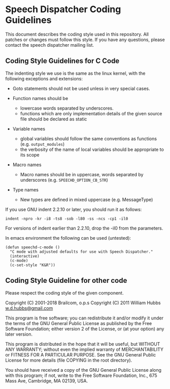 Speech Dispatcher Coding Guidelines
===================================

This document describes the coding style used in this repository. All
patches or changes must follow this style. If you have any questions,
please contact the speech dispatcher mailing list.

Coding Style Guidelines for C Code
----------------------------------

The indenting style we use is the same as the linux kernel, with the following exceptions and extensions:

  * Goto statements should not be used unless in very special cases.

  * Function names should be
    * lowercase words separated by underscores.
    * functions which are only implementation details of the given source file
  should be declared as static

  * Variable names
    * global variables should follow the same conventions as functions (e.g.
    `output_modules`)
    * the verbosity of the name of local variables should be appropriate to its
    scope

  * Macro names
    * Macro names should be in uppercase, words separated by underscores
    (e.g. `SPEECHD_OPTION_CB_STR`)

  * Type names
    * New types are defined in mixed uppercase (e.g. MessageType)

If you use
GNU indent 2.2.10 or later, you should run it as follows:

    indent -npro -kr -i8 -ts8 -sob -l80 -ss -ncs -cp1 -il0

For versions of indent earlier than 2.2.10, drop the -il0 from the parameters.

In emacs environment the following can be used (untested):

    (defun speechd-c-mode ()
      "C mode with adjusted defaults for use with Speech Dispatcher."
      (interactive)
      (c-mode)
      (c-set-style "K&R"))
  
Coding Style Guideline for other code
-------------------------------------

Please respect the coding style of the given component.


Copyright (C) 2001-2018 Brailcom, o.p.s
Copyright (C) 2011 William Hubbs <w.d.hubbs@gmail.com>

This program is free software; you can redistribute it and/or modify it under
the terms of the GNU General Public License as published by the Free Software
Foundation; either version 2 of the License, or (at your option) any later
version.

This program is distributed in the hope that it will be useful, but WITHOUT ANY
WARRANTY; without even the implied warranty of MERCHANTABILITY or FITNESS FOR A
PARTICULAR PURPOSE.  See the GNU General Public License for more details (file
COPYING in the root directory).

You should have received a copy of the GNU General Public License along with
this program; if not, write to the Free Software Foundation, Inc., 675 Mass
Ave, Cambridge, MA 02139, USA.
